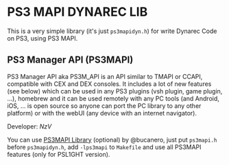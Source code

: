 # PS3 MAPI DYNAREC LIB
This is a very simple library (it's just `ps3mapidyn.h`) for write Dynarec Code on PS3, using PS3 MAPI.

## PS3 Manager API (PS3MAPI)

PS3 Manager API aka PS3M_API is an API similar to TMAPI or CCAPI, compatible with CEX and DEX consoles. It includes a lot of new features (see below) which can be used in any PS3 plugins (vsh plugin, game plugin, ...), homebrew and it can be used remotely with any PC tools (and Android, iOS, ... is open source so anyone can port the PC library to any other platform) or with the webUI (any device with an internet navigator).

Developer: _NzV_

You can use [PS3MAPI Library](https://github.com/bucanero/ps3mapi-lib) (optional) by @bucanero, just put `ps3mapi.h` before `ps3mapidyn.h`, add  `-lps3mapi` to `Makefile` and use all PS3MAPI features (only for PSL1GHT version).

